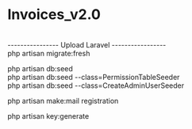 # Invoices_v2.0
<br>
---------------- Upload Laravel ----------------- <br>
php artisan migrate:fresh <br>

php artisan db:seed <br>
php artisan db:seed --class=PermissionTableSeeder <br>
php artisan db:seed --class=CreateAdminUserSeeder <br>


php artisan make:mail registration <br>

php artisan key:generate <br>

